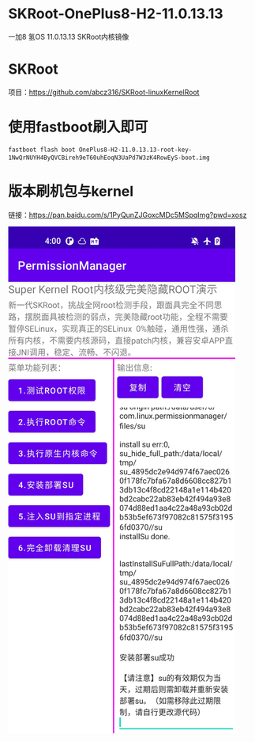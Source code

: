 # SKRoot-OnePlus8-H2-11.0.13.13

一加8 氢OS 11.0.13.13 SKRoot内核镜像

# SKRoot

项目：https://github.com/abcz316/SKRoot-linuxKernelRoot

# 使用fastboot刷入即可

```shell
fastboot flash boot OnePlus8-H2-11.0.13.13-root-key-1NwQrNUYH4ByQVCBireh9eT60uhEoqN3UaPd7W3zK4RowEyS-boot.img
```

# 版本刷机包与kernel

链接：https://pan.baidu.com/s/1PyQunZJGoxcMDc5MSpqImg?pwd=xosz 



![](Screenshot.jpg)